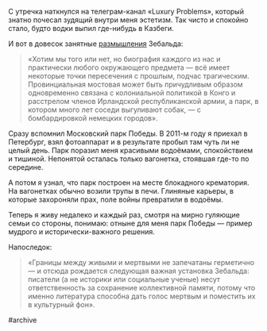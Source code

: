 
С утречка наткнулся на телеграм-канал «Luxury Problems», который знатно почесал зудящий внутри меня эстетизм. Так чисто и спокойно стало, будто водки выпил где-нибудь в Казбеги.

И вот в довесок занятные [размышления][1] Зебальда:

> «Хотим мы того или нет, но биография каждого из нас и практически любого окружающего предмета — всё имеет некоторые точки пересечения с прошлым, подчас трагическим. Провинциальная мостовая может быть причудливым образом одновременно связана с колониальной политикой в Конго и расстрелом членов Ирландской республиканской армии, а парк, в котором много лет соседи выгуливают собак, — с бомбардировкой немецких городов». 

Сразу вспомнил Московский парк Победы. В 2011-м году я приехал в Петербург, взял фотоаппарат и в результате пробыл там чуть ли не целый день. Парк поразил меня красивыми водоёмами, спокойствием и тишиной. Непонятой осталась только вагонетка, стоявшая где-то по середине.

А потом я узнал, что парк построен на месте блокадного крематория. На вагонетках обычно возили трупы в печи. Глиняные карьеры, в которые захороняли прах, поле войны превратили в водоёмы.

Теперь я живу недалеко и каждый раз, смотря на мирно гуляющие семьи со стороны, понимаю: отныне для меня парк Победы — пример мудрого и исторически-важного решения. 

Напоследок:

> «Границы между живыми и мертвыми не запечатаны герметично — и отсюда рождается следующая важная установка Зебальда: писатели (а не историки или социальные ученые) несут ответственность за сохранение коллективной памяти, потому что именно литература способна дать голос мертвым и поместить их в культурный фон».

[1]:	https://t.me/yuribolotov/685

#archive